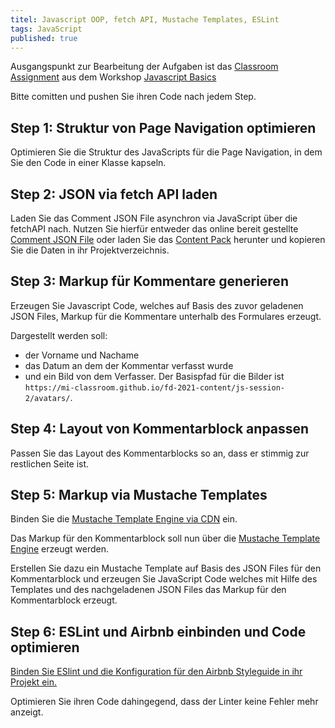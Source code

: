 ```yaml
---
titel: Javascript OOP, fetch API, Mustache Templates, ESLint
tags: JavaScript
published: true
---
```


Ausgangspunkt zur Bearbeitung der Aufgaben ist das [Classroom Assignment](https://classroom.github.com/a/nGvbYElN) aus dem Workshop [Javascript Basics](../fd-05-js-basics-1/)

Bitte comitten und pushen Sie ihren Code nach jedem Step.

## Step 1: Struktur von Page Navigation optimieren
Optimieren Sie die Struktur des JavaScripts für die Page Navigation, in dem Sie den Code in einer Klasse kapseln.

## Step 2: JSON via fetch API laden
Laden Sie das Comment JSON File asynchron via JavaScript über die fetchAPI nach. Nutzen Sie hierfür entweder das online bereit gestellte [Comment JSON File](https://mi-classroom.github.io/fd-2021-content/js-session-2/comments.json) oder laden Sie das [Content Pack](https://github.com/th-koeln/mi-bachelor-webdevelopment/raw/master/material/frontend-development/content-pack.zip) herunter und kopieren Sie die Daten in ihr Projektverzeichnis.

## Step 3: Markup für Kommentare generieren
Erzeugen Sie Javascript Code, welches auf Basis des zuvor geladenen JSON Files, Markup für die Kommentare unterhalb des Formulares erzeugt. 

Dargestellt werden soll: 
* der Vorname und Nachame
* das Datum an dem der Kommentar verfasst wurde 
* und ein Bild von dem Verfasser. Der Basispfad für die Bilder ist `https://mi-classroom.github.io/fd-2021-content/js-session-2/avatars/`.

## Step 4: Layout von Kommentarblock anpassen
Passen Sie das Layout des Kommentarblocks so an, dass er stimmig zur restlichen Seite ist.
 
## Step 5: Markup via Mustache Templates
Binden Sie die [Mustache Template Engine via CDN](https://www.jsdelivr.com/package/npm/mustache) ein.

Das Markup für den Kommentarblock soll nun über die [Mustache Template Engine](https://github.com/janl/mustache.js) erzeugt werden.

Erstellen Sie dazu ein Mustache Template auf Basis des JSON Files für den Kommentarblock und erzeugen Sie JavaScript Code welches mit Hilfe des Templates und des nachgeladenen JSON Files das Markup für den Kommentarblock erzeugt.

## Step 6: ESLint und Airbnb einbinden und Code optimieren
[Binden Sie ESlint und die Konfiguration für den Airbnb Styleguide in ihr Projekt ein.](https://dev.to/bigyank/a-quick-guide-to-setup-eslint-with-airbnb-and-prettier-3di2)

Optimieren Sie ihren Code dahingegend, dass der Linter keine Fehler mehr anzeigt.
